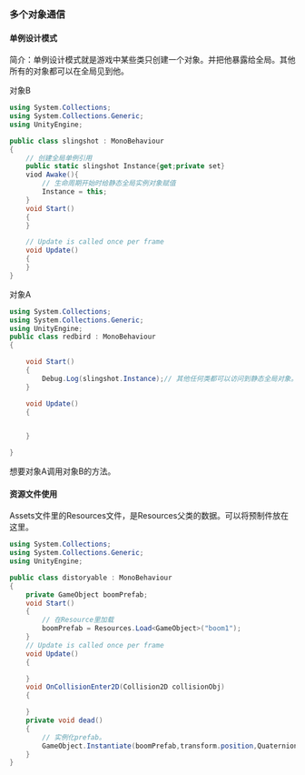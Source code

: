 ### 多个对象通信
#### 单例设计模式
简介：单例设计模式就是游戏中某些类只创建一个对象。并把他暴露给全局。其他所有的对象都可以在全局见到他。


对象B
~~~csharp
using System.Collections;
using System.Collections.Generic;
using UnityEngine;

public class slingshot : MonoBehaviour
{
    // 创建全局单例引用
    public static slingshot Instance{get;private set}
    viod Awake(){
        // 生命周期开始时给静态全局实例对象赋值
        Instance = this;
    }
    void Start()
    {
    }

    // Update is called once per frame
    void Update()
    {
    }
}

~~~

对象A
~~~csharp
using System.Collections;
using System.Collections.Generic;
using UnityEngine;
public class redbird : MonoBehaviour
{

    void Start()
    {
        Debug.Log(slingshot.Instance);// 其他任何类都可以访问到静态全局对象。
    }

    void Update()
    {


    }

}

~~~
想要对象A调用对象B的方法。


#### 资源文件使用

Assets文件里的Resources文件，是Resources父类的数据。可以将预制件放在这里。

~~~csharp
using System.Collections;
using System.Collections.Generic;
using UnityEngine;

public class distoryable : MonoBehaviour
{
    private GameObject boomPrefab;
    void Start()
    {
        // 在Resource里加载
        boomPrefab = Resources.Load<GameObject>("boom1");
    }
    // Update is called once per frame
    void Update()
    {

    }
    void OnCollisionEnter2D(Collision2D collisionObj)
    {

    }
    private void dead()
    {
        // 实例化prefab。
        GameObject.Instantiate(boomPrefab,transform.position,Quaternion.identity);
    }
}

~~~